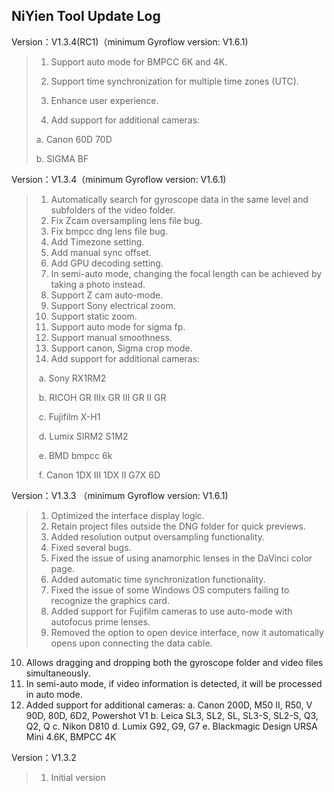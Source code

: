 ## NiYien Tool Update Log
Version：V1.3.4(RC1)（minimum Gyroflow version: V1.6.1)
>1. Support auto mode for BMPCC 6K and 4K.
>
>2. Support time synchronization for multiple time zones (UTC).
>
>3. Enhance user experience.
>
>4. Add support for additional cameras:
>
>   a. Canon 60D 70D
>
>   b. SIGMA BF

Version：V1.3.4（minimum Gyroflow version: V1.6.1)
>1. Automatically search for gyroscope data in the same level and subfolders of the video folder.
>2. Fix Zcam oversampling lens file bug.
>3. Fix bmpcc dng lens file bug.
>4. Add Timezone setting.
>5. Add manual sync offset.
>6. Add GPU decoding setting.
>7. In semi-auto mode, changing the focal length can be achieved by taking a photo instead.
>8. Support Z cam auto-mode.
>9. Support Sony electrical zoom.
>10. Support static zoom.
>11. Support auto mode for sigma fp.
>12. Support manual smoothness.
>13. Support canon, Sigma crop mode.
>14. Add support for additional cameras:
>
>​	a. Sony RX1RM2
>
>​	b. RICOH GR IIIx GR III GR II GR
>
>​	c. Fujifilm X-H1
>
>​	d. Lumix SIRM2 S1M2
>
>​	e. BMD bmpcc 6k
>
>​	f. Canon 1DX III 1DX II G7X 6D

Version：V1.3.3 （minimum Gyroflow version: V1.6.1)

>1. Optimized the interface display logic.
>2. Retain project files outside the DNG folder for quick previews.
>3. Added resolution output oversampling functionality.
>4. Fixed several bugs.
>5. Fixed the issue of using anamorphic lenses in the DaVinci color page.
>6. Added automatic time synchronization functionality.
>7. Fixed the issue of some Windows OS computers failing to recognize the graphics card.
>8. Added support for Fujifilm cameras to use auto-mode with autofocus prime lenses.
>9. Removed the option to open device interface, now it automatically opens upon connecting the data cable.
  10. Allows dragging and dropping both the gyroscope folder and video files simultaneously.
  11. In semi-auto mode, if video information is detected, it will be processed in auto mode.
  12. Added support for additional cameras:
         a. Canon 200D, M50 II, R50, V 90D, 80D, 6D2, Powershot V1
         b. Leica SL3, SL2, SL, SL3-S, SL2-S, Q3, Q2, Q
         c. Nikon D810
         d. Lumix G92, G9, G7
         e. Blackmagic Design URSA Mini 4.6K, BMPCC 4K


Version：V1.3.2
>1. Initial version


